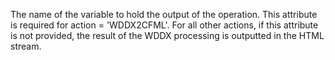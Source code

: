 The name of the variable to hold the output of the operation. This attribute is required for
action = 'WDDX2CFML'. For all other actions, if this attribute is not provided, the result of the
WDDX processing is outputted in the HTML stream.
